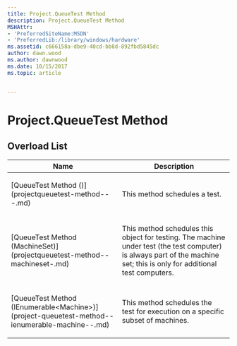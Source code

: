 ```yaml
---
title: Project.QueueTest Method
description: Project.QueueTest Method
MSHAttr:
- 'PreferredSiteName:MSDN'
- 'PreferredLib:/library/windows/hardware'
ms.assetid: c666158a-dbe9-40cd-bb8d-892fbd5845dc
author: dawn.wood
ms.author: dawnwood
ms.date: 10/15/2017
ms.topic: article


---
```


# Project.QueueTest Method


## <span id="Overload_List"></span><span id="overload_list"></span><span id="OVERLOAD_LIST"></span>Overload List


<table>
<colgroup>
<col width="50%" />
<col width="50%" />
</colgroup>
<thead>
<tr class="header">
<th>Name</th>
<th>Description</th>
</tr>
</thead>
<tbody>
<tr class="odd">
<td><p>[QueueTest Method ()](projectqueuetest-method---.md)</p></td>
<td><p>This method schedules a test.</p></td>
</tr>
<tr class="even">
<td><p>[QueueTest Method (MachineSet)](projectqueuetest-method--machineset-.md)</p></td>
<td><p>This method schedules this object for testing. The machine under test (the test computer) is always part of the machine set; this is only for additional test computers.</p></td>
</tr>
<tr class="odd">
<td><p>[QueueTest Method (IEnumerable&lt;Machine&gt;)](project-queuetest-method--ienumerable-machine--.md)</p></td>
<td><p>This method schedules the test for execution on a specific subset of machines.</p></td>
</tr>
</tbody>
</table>

 

 

 






